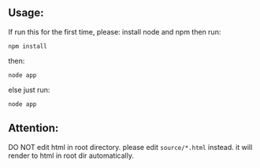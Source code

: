 ## Usage:
If run this for the first time, please:
install node and npm then run: 
    
    npm install
    
then:  
    
    node app
    
else just run:
    
    node app
    
## Attention: 

DO NOT edit html in root directory. please edit `source/*.html` instead. it will render to html in root dir automatically.


